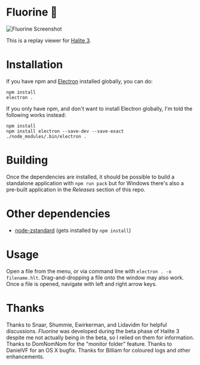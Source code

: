 # Fluorine 🐢

![Fluorine Screenshot](https://user-images.githubusercontent.com/16438795/47038324-18ac6780-d179-11e8-987d-3613e1095ba2.png)

This is a replay viewer for [Halite 3](https://halite.io/).

# Installation

If you have npm and [Electron](https://electron.atom.io/) installed globally, you can do:

```
npm install
electron .
```

If you only have npm, and don't want to install Electron globally, I'm told the following works instead:

```
npm install
npm install electron --save-dev --save-exact
./node_modules/.bin/electron .
```

# Building

Once the dependencies are installed, it should be possible to build a standalone application with `npm run pack` but for Windows there's also a pre-built application in the *Releases* section of this repo.

# Other dependencies

* [node-zstandard](https://www.npmjs.com/package/node-zstandard) (gets installed by `npm install`)

# Usage

Open a file from the menu, or via command line with `electron . -o filename.hlt`. Drag-and-dropping a file onto the window may also work. Once a file is opened, navigate with left and right arrow keys.

# Thanks

Thanks to Snaar, Shummie, Ewirkerman, and Lidavidm for helpful discussions. *Fluorine* was developed during the beta phase of Halite 3 despite me not actually being in the beta, so I relied on them for information. Thanks to DomNomNom for the "monitor folder" feature. Thanks to DanielVF for an OS X bugfix. Thanks for Billiam for coloured logs and other enhancements.
